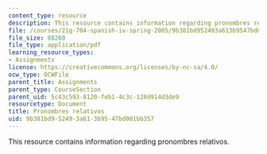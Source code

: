 ```yaml
---
content_type: resource
description: This resource contains information regarding pronombres relativos.
file: /courses/21g-704-spanish-iv-spring-2005/9b381bd952493a613b9547bd001bb357_MIT21G_704S05_relativos_cr.pdf
file_size: 88260
file_type: application/pdf
learning_resource_types:
- Assignments
license: https://creativecommons.org/licenses/by-nc-sa/4.0/
ocw_type: OCWFile
parent_title: Assignments
parent_type: CourseSection
parent_uid: 5c43c593-8120-feb1-4c3c-128d914d3de9
resourcetype: Document
title: Pronombres relativos
uid: 9b381bd9-5249-3a61-3b95-47bd001bb357
---
```

This resource contains information regarding pronombres relativos.